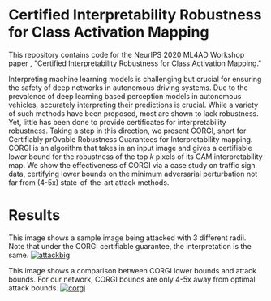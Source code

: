 # Certified Interpretability Robustness for Class Activation Mapping

This repository contains code for the NeurIPS 2020 ML4AD Workshop paper , "Certified Interpretability Robustness for Class Activation Mapping."

Interpreting machine learning models is challenging but crucial for ensuring the safety of deep networks in autonomous driving systems. Due to the prevalence of deep learning based perception models in autonomous vehicles, accurately interpreting their predictions is crucial. While a variety of such methods have been proposed, most are shown to lack robustness. Yet, little has been done to provide certificates for interpretability robustness. Taking a step in this direction, we present CORGI, short for Certifiably prOvable Robustness Guarantees for Interpretability mapping. CORGI is an algorithm that takes in an input image and gives a certifiable lower bound for the robustness of the top $k$ pixels of its CAM interpretability map. We show the effectiveness of CORGI via a case study on traffic sign data, certifying lower bounds on the minimum adversarial perturbation not far from (4-5x) state-of-the-art attack methods.

# Results
This image shows a sample image being attacked with 3 different radii. Note that under the CORGI certifiable guarantee, the interpretation is the same.
<a href="https://ibb.co/vPGNXgz"><img src="https://i.ibb.co/bBZ4bqd/attackbig.png" alt="attackbig" border="0"></a>

This image shows a comparison between CORGI lower bounds and attack bounds. For our network, CORGI bounds are only 4-5x away from optimal attack bounds.
<a href="https://ibb.co/rFVybSB"><img src="https://i.ibb.co/7jqyg53/corgi.png" alt="corgi" border="0"></a>

